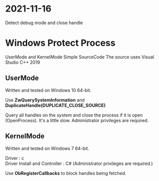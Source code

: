 # 2021-11-16

Detect debug mode and close handle

# Windows Protect Process

UserMode and KernelMode Simple SourceCode
The source uses Visual Studio C++ 2019

## UserMode 
Written and tested on Windows 10 64-bit.

Use **ZwQuerySystemInformation** and **DuplicateHandle(DUPLICATE_CLOSE_SOURCE)**

Query all handles on the system and close the process if it is open (OpenProcess).
It's a little slow.
Administrator privileges are required.


## KernelMode
Written and tested on Windows 7 64-bit.


Driver : c  
Driver Install and Controller : C# (Administrator privileges are required.)

Use **ObRegisterCallbacks** to block handles being fetched.

